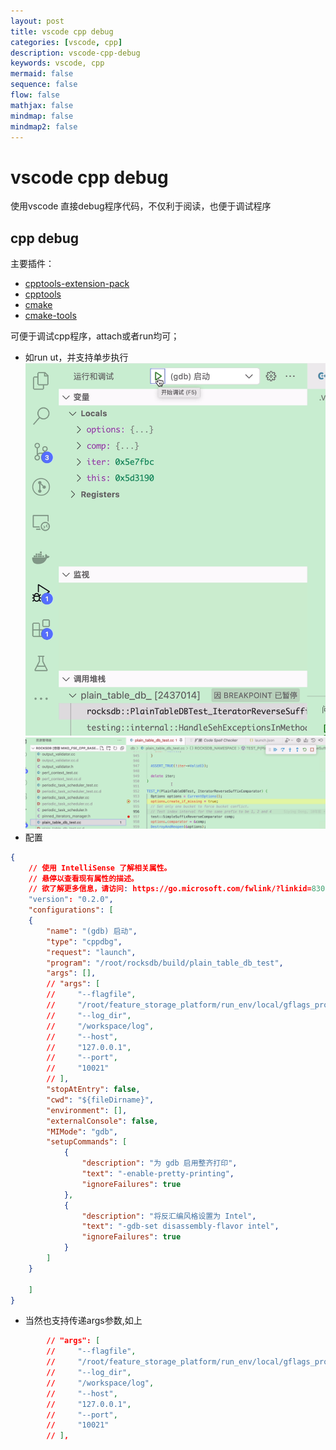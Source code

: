 ```yaml
---
layout: post
title: vscode cpp debug
categories: [vscode, cpp]
description: vscode-cpp-debug
keywords: vscode, cpp
mermaid: false
sequence: false
flow: false
mathjax: false
mindmap: false
mindmap2: false
---
```


# vscode cpp debug
使用vscode 直接debug程序代码，不仅利于阅读，也便于调试程序

## cpp debug

主要插件：

- [cpptools-extension-pack](https://marketplace.visualstudio.com/items?itemName=ms-vscode.cpptools-extension-pack)
- [cpptools](https://marketplace.visualstudio.com/items?itemName=ms-vscode.cpptools)
- [cmake](https://marketplace.visualstudio.com/items?itemName=twxs.cmake)
- [cmake-tools](https://marketplace.visualstudio.com/items?itemName=ms-vscode.cmake-tools)

可便于调试cpp程序，attach或者run均可；

- 如run ut，并支持单步执行
![run](/images/posts/tools/vs-cpp-ut-debug-run.png)
![debug](/images/posts/tools/vs-cpp-ut-debug-step.png)
- 配置
```json
{
    // 使用 IntelliSense 了解相关属性。 
    // 悬停以查看现有属性的描述。
    // 欲了解更多信息，请访问: https://go.microsoft.com/fwlink/?linkid=830387
    "version": "0.2.0",
    "configurations": [
    {
        "name": "(gdb) 启动",
        "type": "cppdbg",
        "request": "launch",
        "program": "/root/rocksdb/build/plain_table_db_test",
        "args": [],
        // "args": [
        //     "--flagfile",
        //     "/root/feature_storage_platform/run_env/local/gflags_proxy_liveish.conf",
        //     "--log_dir",
        //     "/workspace/log",
        //     "--host",
        //     "127.0.0.1",
        //     "--port",
        //     "10021"
        // ],
        "stopAtEntry": false,
        "cwd": "${fileDirname}",
        "environment": [],
        "externalConsole": false,
        "MIMode": "gdb",
        "setupCommands": [
            {
                "description": "为 gdb 启用整齐打印",
                "text": "-enable-pretty-printing",
                "ignoreFailures": true
            },
            {
                "description": "将反汇编风格设置为 Intel",
                "text": "-gdb-set disassembly-flavor intel",
                "ignoreFailures": true
            }
        ]
    }
       
    ]
}
```
- 当然也支持传递args参数,如上

```json
        // "args": [
        //     "--flagfile",
        //     "/root/feature_storage_platform/run_env/local/gflags_proxy_liveish.conf",
        //     "--log_dir",
        //     "/workspace/log",
        //     "--host",
        //     "127.0.0.1",
        //     "--port",
        //     "10021"
        // ],
```
